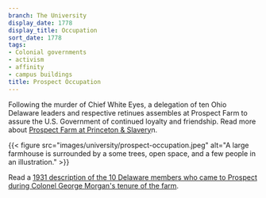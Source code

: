 ```yaml
---
branch: The University
display_date: 1778
display_title: Occupation
sort_date: 1778
tags:
- Colonial governments
- activism
- affinity
- campus buildings
title: Prospect Occupation
---
```


Following the murder of Chief White Eyes, a delegation of ten Ohio Delaware leaders and respective retinues assembles at Prospect Farm to assure the U.S. Government of continued loyalty and friendship. Read more about [Prospect Farm at Princeton & Slavery](https://slavery.princeton.edu/stories/prospect-farm)n.

{{< figure src="images/university/prospect-occupation.jpeg" alt="A large farmhouse is surrounded by a some trees, open space, and a few people in an illustration." >}}

Read a [1931 description of the 10 Delaware members who came to Prospect during Colonel George Morgan's tenure of the farm](https://theprince.princeton.edu/princetonperiodicals/?a=d&d=Princetonian19311121-01.2.25&srpos=11&e=-------en-20--1--txt-txIN-colonel+george+morgan------).
